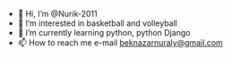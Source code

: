 - 👋 Hi, I’m @Nurik-2011
- 👀 I’m interested in basketball and volleyball
- 🌱 I’m currently learning python, python Django
- 📫 How to reach me e-mail beknazarnuraly@gmail.com 

